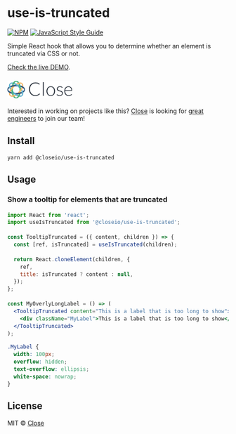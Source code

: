 # use-is-truncated

[![NPM](https://img.shields.io/npm/v/@closeio/use-is-truncated.svg)](https://www.npmjs.com/package/@closeio/use-is-truncated) [![JavaScript Style Guide](https://img.shields.io/badge/code%20style-prettier-success)](https://prettier.io)

Simple React hook that allows you to determine whether an element is truncated via CSS or not.

[Check the live DEMO](https://closeio.github.io/use-is-truncated/).

### <img height="40px" src="./close.svg" />

Interested in working on projects like this? [Close](https://close.com) is looking for [great engineers](https://jobs.close.com) to join our team!

## Install

```bash
yarn add @closeio/use-is-truncated
```

## Usage

### Show a tooltip for elements that are truncated

```jsx
import React from 'react';
import useIsTruncated from '@closeio/use-is-truncated';

const TooltipTruncated = ({ content, children }) => {
  const [ref, isTruncated] = useIsTruncated(children);

  return React.cloneElement(children, {
    ref,
    title: isTruncated ? content : null,
  });
};

const MyOverlyLongLabel = () => (
  <TooltipTruncated content="This is a label that is too long to show">
    <div className="MyLabel">This is a label that is too long to show</div>
  </TooltipTruncated>
);
```

```css
.MyLabel {
  width: 100px;
  overflow: hidden;
  text-overflow: ellipsis;
  white-space: nowrap;
}
```

## License

MIT © [Close](https://github.com/closeio)
